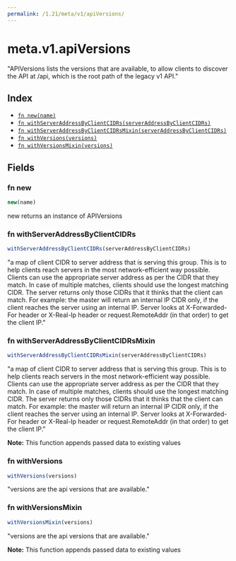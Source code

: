```yaml
---
permalink: /1.21/meta/v1/apiVersions/
---
```


# meta.v1.apiVersions

"APIVersions lists the versions that are available, to allow clients to discover the API at /api, which is the root path of the legacy v1 API."

## Index

* [`fn new(name)`](#fn-new)
* [`fn withServerAddressByClientCIDRs(serverAddressByClientCIDRs)`](#fn-withserveraddressbyclientcidrs)
* [`fn withServerAddressByClientCIDRsMixin(serverAddressByClientCIDRs)`](#fn-withserveraddressbyclientcidrsmixin)
* [`fn withVersions(versions)`](#fn-withversions)
* [`fn withVersionsMixin(versions)`](#fn-withversionsmixin)

## Fields

### fn new

```ts
new(name)
```

new returns an instance of APIVersions

### fn withServerAddressByClientCIDRs

```ts
withServerAddressByClientCIDRs(serverAddressByClientCIDRs)
```

"a map of client CIDR to server address that is serving this group. This is to help clients reach servers in the most network-efficient way possible. Clients can use the appropriate server address as per the CIDR that they match. In case of multiple matches, clients should use the longest matching CIDR. The server returns only those CIDRs that it thinks that the client can match. For example: the master will return an internal IP CIDR only, if the client reaches the server using an internal IP. Server looks at X-Forwarded-For header or X-Real-Ip header or request.RemoteAddr (in that order) to get the client IP."

### fn withServerAddressByClientCIDRsMixin

```ts
withServerAddressByClientCIDRsMixin(serverAddressByClientCIDRs)
```

"a map of client CIDR to server address that is serving this group. This is to help clients reach servers in the most network-efficient way possible. Clients can use the appropriate server address as per the CIDR that they match. In case of multiple matches, clients should use the longest matching CIDR. The server returns only those CIDRs that it thinks that the client can match. For example: the master will return an internal IP CIDR only, if the client reaches the server using an internal IP. Server looks at X-Forwarded-For header or X-Real-Ip header or request.RemoteAddr (in that order) to get the client IP."

**Note:** This function appends passed data to existing values

### fn withVersions

```ts
withVersions(versions)
```

"versions are the api versions that are available."

### fn withVersionsMixin

```ts
withVersionsMixin(versions)
```

"versions are the api versions that are available."

**Note:** This function appends passed data to existing values